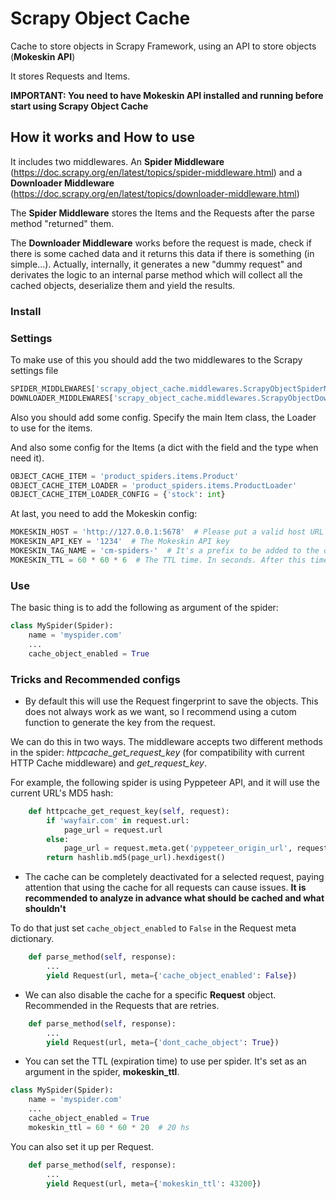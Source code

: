 Scrapy Object Cache
===================

Cache to store objects in Scrapy Framework, using an API to store objects (**Mokeskin API**)

It stores Requests and Items.

**IMPORTANT: You need to have Mokeskin API installed and running before start using Scrapy Object Cache**

## How it works and How to use

It includes two middlewares. An **Spider Middleware** (https://doc.scrapy.org/en/latest/topics/spider-middleware.html) and a **Downloader Middleware** (https://doc.scrapy.org/en/latest/topics/downloader-middleware.html)

The **Spider Middleware** stores the Items and the Requests after the parse method "returned" them.

The **Downloader Middleware** works before the request is made, check if there is some cached data and it returns this data if there is something (in simple...). Actually, internally, it generates a new "dummy request" and derivates the logic to an internal parse method which will collect all the cached objects, deserialize them and yield the results.

### Install



### Settings

To make use of this you should add the two middlewares to the Scrapy settings file

```python
SPIDER_MIDDLEWARES['scrapy_object_cache.middlewares.ScrapyObjectSpiderMiddleware'] = 543
DOWNLOADER_MIDDLEWARES['scrapy_object_cache.middlewares.ScrapyObjectDownloaderMiddleware'] = 901
```

Also you should add some config. Specify the main Item class, the Loader to use for the items.

And also some config for the Items (a dict with the field and the type when need it).

```python
OBJECT_CACHE_ITEM = 'product_spiders.items.Product'
OBJECT_CACHE_ITEM_LOADER = 'product_spiders.items.ProductLoader'
OBJECT_CACHE_ITEM_LOADER_CONFIG = {'stock': int}
```

At last, you need to add the Mokeskin config:

```python
MOKESKIN_HOST = 'http://127.0.0.1:5678'  # Please put a valid host URL
MOKESKIN_API_KEY = '1234'  # The Mokeskin API key
MOKESKIN_TAG_NAME = 'cm-spiders-'  # It's a prefix to be added to the object key
MOKESKIN_TTL = 60 * 60 * 6  # The TTL time. In seconds. After this time, the object will be removed from cache
```

### Use

The basic thing is to add the following as argument of the spider:

```python
class MySpider(Spider):
    name = 'myspider.com'
    ...
    cache_object_enabled = True
```

### Tricks and Recommended configs

- By default this will use the Request fingerprint to save the objects. This does not always work as we want, so I recommend using a cutom function to generate the key from the request.

We can do this in two ways. The middleware accepts two different methods in the spider: *httpcache_get_request_key* (for compatibility with current HTTP Cache middleware) and *get_request_key*.

For example, the following spider is using Pyppeteer API, and it will use the current URL's MD5 hash:

```python
    def httpcache_get_request_key(self, request):
        if 'wayfair.com' in request.url:
            page_url = request.url
        else:
            page_url = request.meta.get('pyppeteer_origin_url', request.url)
        return hashlib.md5(page_url).hexdigest()
```

- The cache can be completely deactivated for a selected request, paying attention that using the cache for all requests can cause issues. **It is recommended to analyze in advance what should be cached and what shouldn't**

To do that just set `cache_object_enabled` to `False` in the Request meta dictionary.

```python
    def parse_method(self, response):
        ...
        yield Request(url, meta={'cache_object_enabled': False})
```

- We can also disable the cache for a specific **Request** object. Recommended in the Requests that are retries.

```python
    def parse_method(self, response):
        ...
        yield Request(url, meta={'dont_cache_object': True})
```

- You can set the TTL (expiration time) to use per spider. It's set as an argument in the spider, **mokeskin_ttl**.

```python
class MySpider(Spider):
    name = 'myspider.com'
    ...
    cache_object_enabled = True
    mokeskin_ttl = 60 * 60 * 20  # 20 hs
```

You can also set it up per Request.

```python
    def parse_method(self, response):
        ...
        yield Request(url, meta={'mokeskin_ttl': 43200})
```
